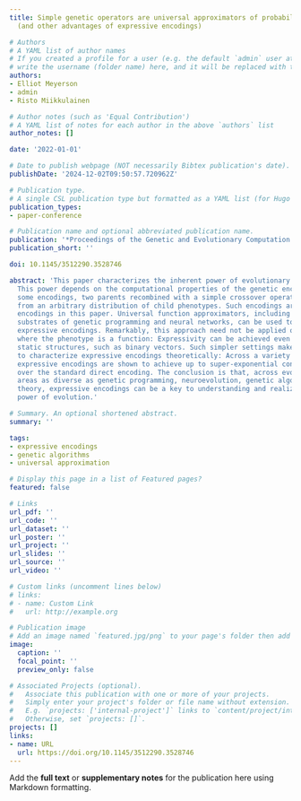 ```yaml
---
title: Simple genetic operators are universal approximators of probability distributions
  (and other advantages of expressive encodings)

# Authors
# A YAML list of author names
# If you created a profile for a user (e.g. the default `admin` user at `content/authors/admin/`), 
# write the username (folder name) here, and it will be replaced with their full name and linked to their profile.
authors:
- Elliot Meyerson
- admin
- Risto Miikkulainen

# Author notes (such as 'Equal Contribution')
# A YAML list of notes for each author in the above `authors` list
author_notes: []

date: '2022-01-01'

# Date to publish webpage (NOT necessarily Bibtex publication's date).
publishDate: '2024-12-02T09:50:57.720962Z'

# Publication type.
# A single CSL publication type but formatted as a YAML list (for Hugo requirements).
publication_types:
- paper-conference

# Publication name and optional abbreviated publication name.
publication: '*Proceedings of the Genetic and Evolutionary Computation Conference*'
publication_short: ''

doi: 10.1145/3512290.3528746

abstract: 'This paper characterizes the inherent power of evolutionary algorithms.
  This power depends on the computational properties of the genetic encoding. With
  some encodings, two parents recombined with a simple crossover operator can sample
  from an arbitrary distribution of child phenotypes. Such encodings are termed expressive
  encodings in this paper. Universal function approximators, including popular evolutionary
  substrates of genetic programming and neural networks, can be used to construct
  expressive encodings. Remarkably, this approach need not be applied only to domains
  where the phenotype is a function: Expressivity can be achieved even when optimizing
  static structures, such as binary vectors. Such simpler settings make it possible
  to characterize expressive encodings theoretically: Across a variety of test problems,
  expressive encodings are shown to achieve up to super-exponential convergence speed-ups
  over the standard direct encoding. The conclusion is that, across evolutionary computation
  areas as diverse as genetic programming, neuroevolution, genetic algorithms, and
  theory, expressive encodings can be a key to understanding and realizing the full
  power of evolution.'

# Summary. An optional shortened abstract.
summary: ''

tags:
- expressive encodings
- genetic algorithms
- universal approximation

# Display this page in a list of Featured pages?
featured: false

# Links
url_pdf: ''
url_code: ''
url_dataset: ''
url_poster: ''
url_project: ''
url_slides: ''
url_source: ''
url_video: ''

# Custom links (uncomment lines below)
# links:
# - name: Custom Link
#   url: http://example.org

# Publication image
# Add an image named `featured.jpg/png` to your page's folder then add a caption below.
image:
  caption: ''
  focal_point: ''
  preview_only: false

# Associated Projects (optional).
#   Associate this publication with one or more of your projects.
#   Simply enter your project's folder or file name without extension.
#   E.g. `projects: ['internal-project']` links to `content/project/internal-project/index.md`.
#   Otherwise, set `projects: []`.
projects: []
links:
- name: URL
  url: https://doi.org/10.1145/3512290.3528746
---
```


Add the **full text** or **supplementary notes** for the publication here using Markdown formatting.

